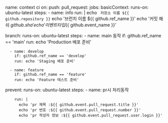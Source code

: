 name: context ci
on:
  push:
  pull_request:
jobs:
  basicContext:
    runs-on: ubuntu-latest
    steps:
      - name: info
        run: |
          echo  ` 저장소 이름 ${{ github.repository }}`
          echo '브런치 이름 ${{ github.ref_name }}'
          echo   '커밋 해쉬 ${{ github.sha }}'
          echo '이벤트 타입${{ github.event_name }}'

  branch:
    runs-on: ubuntu-latest
    steps:
      - name: main 동작
        if: github.ref_name == 'main'
        run: echo 'Production 배포 준비'

      - name: develop
        if: github.ref_name == 'develop'
        run: echo 'Staging 배포 준비'

      - name: feature
        if: github.ref_name == 'feature'
        run: echo 'Feature 테스트 준비'

  prevent:
    runs-on: ubuntu-latest
    steps:
      - name: pr시 처리동작

        run: |
          echo 'pr 제목 :${{ github.event.pull_request.title }}'
          echo 'pr 번호 :${{ github.event.pull_request.number }}'
          echo 'pr 작성자 정보 :${{ github.event.pull_request.user.login }}'
